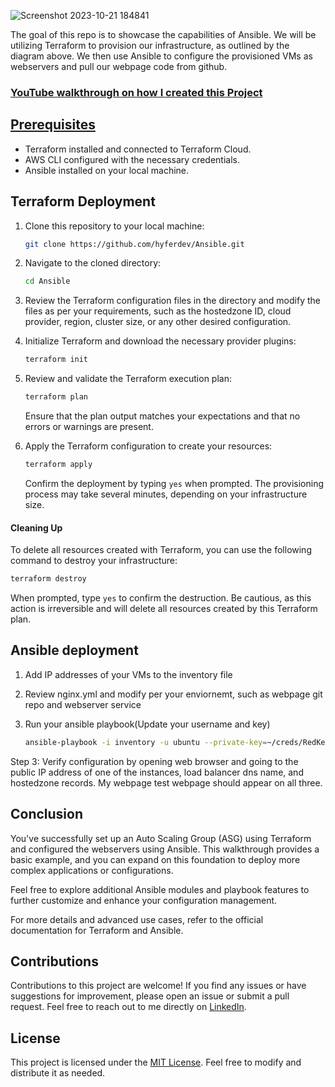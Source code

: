 ![Screenshot 2023-10-21 184841](https://github.com/hyferdev/Ansible/assets/125156467/01f2233a-23fc-4a0d-8d5f-dfb582118525)


The goal of this repo is to showcase the capabilities of Ansible. We will be utilizing Terraform to provision our infrastructure, as outlined by the diagram above. We then use Ansible to configure the provisioned VMs as webservers and pull our webpage code from github.

### [YouTube walkthrough on how I created this Project](https://youtu.be/nzYPFNH7xFw)

## [Prerequisites](https://youtu.be/IkYkUJjqqqA?si=gFHXAX2JPATWknC1)
- Terraform installed and connected to Terraform Cloud.
- AWS CLI configured with the necessary credentials.
- Ansible installed on your local machine.

## Terraform Deployment

1. Clone this repository to your local machine:

   ```bash
   git clone https://github.com/hyferdev/Ansible.git
   ```

2. Navigate to the cloned directory:

   ```bash
   cd Ansible
   ```

3. Review the Terraform configuration files in the directory and modify the files as per your requirements, such as the hostedzone ID, cloud provider, region, cluster size, or any other desired configuration.

4. Initialize Terraform and download the necessary provider plugins:


   ```bash
   terraform init
   ```

5. Review and validate the Terraform execution plan:

   ```bash
   terraform plan
   ```

   Ensure that the plan output matches your expectations and that no errors or warnings are present.

6. Apply the Terraform configuration to create your resources:

   ```bash
   terraform apply
   ```

   Confirm the deployment by typing `yes` when prompted. The provisioning process may take several minutes, depending on your infrastructure size.

#### Cleaning Up

To delete all resources created with Terraform, you can use the following command to destroy your infrastructure:

```bash
terraform destroy
```

When prompted, type `yes` to confirm the destruction. Be cautious, as this action is irreversible and will delete all resources created by this Terraform plan.

## Ansible deployment

1. Add IP addresses of your VMs to the inventory file

2. Review nginx.yml and modify per your enviornemt, such as webpage git repo and webserver service

3. Run your ansible playbook(Update your username and key)

   ```bash
   ansible-playbook -i inventory -u ubuntu --private-key=~/creds/RedKeys.pem nginx.yml
   ```
Step 3: Verify configuration by opening web browser and going to the public IP address of one of the instances, load balancer dns name, and hostedzone records. My webpage test webpage should appear on all three.

## Conclusion
You've successfully set up an Auto Scaling Group (ASG) using Terraform and configured the webservers using Ansible. This walkthrough provides a basic example, and you can expand on this foundation to deploy more complex applications or configurations.

Feel free to explore additional Ansible modules and playbook features to further customize and enhance your configuration management.

For more details and advanced use cases, refer to the official documentation for Terraform and Ansible.

## Contributions

Contributions to this project are welcome! If you find any issues or have suggestions for improvement, please open an issue or submit a pull request. Feel free to reach out to me directly on [LinkedIn](https://www.linkedin.com/in/desire-banyeretse/).

## License

This project is licensed under the [MIT License](LICENSE). Feel free to modify and distribute it as needed.

